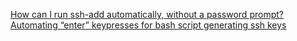 [How can I run ssh-add automatically, without a password prompt?](https://unix.stackexchange.com/questions/90853/how-can-i-run-ssh-add-automatically-without-a-password-prompt)
[Automating “enter” keypresses for bash script generating ssh keys](https://stackoverflow.com/questions/3659602/automating-enter-keypresses-for-bash-script-generating-ssh-keys#:~:text=ssh-keygen%20-t%20rsa%20-N%20%22%22%20-f%20my.key%20-N,you%20needing%20to%20supply%20any%20enter%20keys%20%3A%29)